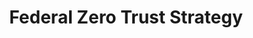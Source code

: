 ---
title: "Federal Zero Trust Strategy"
description: "Federal Zero Trust Strategy: sets forth a Federal zero trust architecture (ZTA) strategy, requiring agencies to meet specific cybersecurity standards and objectives by the end of Fiscal Year (FY) 2024 in order to reinforce the Government’s defenses against increasingly sophisticated and persistent threat campaigns. Those campaigns target Federal technology infrastructure, threatening public safety and privacy, damaging the American economy, and weakening trust in Government."
url-link: "https://www.whitehouse.gov/wp-content/uploads/2022/01/M-22-09.pdf"
type: "PDF"
gov-only: "false"
is-external: "true"
publication-date: "January 01, 2022"
reading-time: "15"
resource-type: "Guidance"
filter: "p-filter"
audience: "program-operations"
branded-offerings: "market-it-data-intelligence"
---